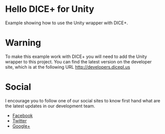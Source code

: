 Hello DICE+ for Unity
======================

Example showing how to use the Unity wrapper with DICE+.

# Warning
To make this example work with DICE+ you will need to add the Unity wrapper to this project. You can find the latest version on the developer site, which is at the following URL http://developers.dicepl.us

# Social
I encourage you to follow one of our social sites to know first hand what are the latest updates in our development team. 

- [Facebook](https://www.facebook.com/DICEPlusDev)
- [Twitter](https://twitter.com/dicePlusDev)
- [Google+](https://plus.google.com/u/1/103750098537620175848)
